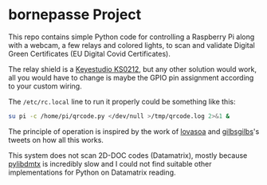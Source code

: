 # bornepasse Project
This repo contains simple Python code for controlling a Raspberry Pi along with a webcam, a few relays and colored lights, to scan and validate Digital Green Certificates (EU Digital Covid Certificates).

The relay shield is a [Keyestudio KS0212](https://www.keyestudio.com/products/keyestudio-rpi-4channel-relay-5v-shield-for-raspberry-pi-ce-certification), but any other solution would work, all you would have to change is maybe the GPIO pin assignment according to your custom wiring.

The `/etc/rc.local` line to run it properly could be something like this:
```bash
su pi -c /home/pi/qrcode.py </dev/null >/tmp/qrcode.log 2>&1 &
```

The principle of operation is inspired by the work of [lovasoa](https://github.com/lovasoa/sanipasse) and [gilbsgilbs](https://github.com/gilbsgilbs)'s tweets on how all this works. 

This system does not scan 2D-DOC codes (Datamatrix), mostly because [pylibdmtx](https://github.com/NaturalHistoryMuseum/pylibdmtx/) is incredibly slow and I could not find suitable other implementations for Python on Datamatrix reading.
